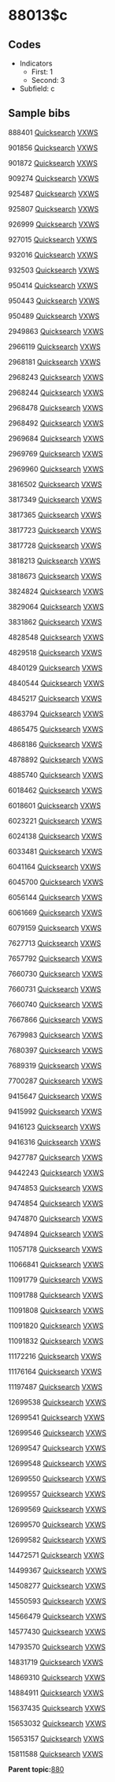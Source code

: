 # 88013$c

## Codes

-   Indicators
    -   First: 1
    -   Second: 3
-   Subfield: c

## Sample bibs

888401 [Quicksearch](https://search.library.yale.edu/catalog/888401) [VXWS](http://prodorbis.library.yale.edu:7014/vxws/GetHoldingsService?bibId=888401)

901856 [Quicksearch](https://search.library.yale.edu/catalog/901856) [VXWS](http://prodorbis.library.yale.edu:7014/vxws/GetHoldingsService?bibId=901856)

901872 [Quicksearch](https://search.library.yale.edu/catalog/901872) [VXWS](http://prodorbis.library.yale.edu:7014/vxws/GetHoldingsService?bibId=901872)

909274 [Quicksearch](https://search.library.yale.edu/catalog/909274) [VXWS](http://prodorbis.library.yale.edu:7014/vxws/GetHoldingsService?bibId=909274)

925487 [Quicksearch](https://search.library.yale.edu/catalog/925487) [VXWS](http://prodorbis.library.yale.edu:7014/vxws/GetHoldingsService?bibId=925487)

925807 [Quicksearch](https://search.library.yale.edu/catalog/925807) [VXWS](http://prodorbis.library.yale.edu:7014/vxws/GetHoldingsService?bibId=925807)

926999 [Quicksearch](https://search.library.yale.edu/catalog/926999) [VXWS](http://prodorbis.library.yale.edu:7014/vxws/GetHoldingsService?bibId=926999)

927015 [Quicksearch](https://search.library.yale.edu/catalog/927015) [VXWS](http://prodorbis.library.yale.edu:7014/vxws/GetHoldingsService?bibId=927015)

932016 [Quicksearch](https://search.library.yale.edu/catalog/932016) [VXWS](http://prodorbis.library.yale.edu:7014/vxws/GetHoldingsService?bibId=932016)

932503 [Quicksearch](https://search.library.yale.edu/catalog/932503) [VXWS](http://prodorbis.library.yale.edu:7014/vxws/GetHoldingsService?bibId=932503)

950414 [Quicksearch](https://search.library.yale.edu/catalog/950414) [VXWS](http://prodorbis.library.yale.edu:7014/vxws/GetHoldingsService?bibId=950414)

950443 [Quicksearch](https://search.library.yale.edu/catalog/950443) [VXWS](http://prodorbis.library.yale.edu:7014/vxws/GetHoldingsService?bibId=950443)

950489 [Quicksearch](https://search.library.yale.edu/catalog/950489) [VXWS](http://prodorbis.library.yale.edu:7014/vxws/GetHoldingsService?bibId=950489)

2949863 [Quicksearch](https://search.library.yale.edu/catalog/2949863) [VXWS](http://prodorbis.library.yale.edu:7014/vxws/GetHoldingsService?bibId=2949863)

2966119 [Quicksearch](https://search.library.yale.edu/catalog/2966119) [VXWS](http://prodorbis.library.yale.edu:7014/vxws/GetHoldingsService?bibId=2966119)

2968181 [Quicksearch](https://search.library.yale.edu/catalog/2968181) [VXWS](http://prodorbis.library.yale.edu:7014/vxws/GetHoldingsService?bibId=2968181)

2968243 [Quicksearch](https://search.library.yale.edu/catalog/2968243) [VXWS](http://prodorbis.library.yale.edu:7014/vxws/GetHoldingsService?bibId=2968243)

2968244 [Quicksearch](https://search.library.yale.edu/catalog/2968244) [VXWS](http://prodorbis.library.yale.edu:7014/vxws/GetHoldingsService?bibId=2968244)

2968478 [Quicksearch](https://search.library.yale.edu/catalog/2968478) [VXWS](http://prodorbis.library.yale.edu:7014/vxws/GetHoldingsService?bibId=2968478)

2968492 [Quicksearch](https://search.library.yale.edu/catalog/2968492) [VXWS](http://prodorbis.library.yale.edu:7014/vxws/GetHoldingsService?bibId=2968492)

2969684 [Quicksearch](https://search.library.yale.edu/catalog/2969684) [VXWS](http://prodorbis.library.yale.edu:7014/vxws/GetHoldingsService?bibId=2969684)

2969769 [Quicksearch](https://search.library.yale.edu/catalog/2969769) [VXWS](http://prodorbis.library.yale.edu:7014/vxws/GetHoldingsService?bibId=2969769)

2969960 [Quicksearch](https://search.library.yale.edu/catalog/2969960) [VXWS](http://prodorbis.library.yale.edu:7014/vxws/GetHoldingsService?bibId=2969960)

3816502 [Quicksearch](https://search.library.yale.edu/catalog/3816502) [VXWS](http://prodorbis.library.yale.edu:7014/vxws/GetHoldingsService?bibId=3816502)

3817349 [Quicksearch](https://search.library.yale.edu/catalog/3817349) [VXWS](http://prodorbis.library.yale.edu:7014/vxws/GetHoldingsService?bibId=3817349)

3817365 [Quicksearch](https://search.library.yale.edu/catalog/3817365) [VXWS](http://prodorbis.library.yale.edu:7014/vxws/GetHoldingsService?bibId=3817365)

3817723 [Quicksearch](https://search.library.yale.edu/catalog/3817723) [VXWS](http://prodorbis.library.yale.edu:7014/vxws/GetHoldingsService?bibId=3817723)

3817728 [Quicksearch](https://search.library.yale.edu/catalog/3817728) [VXWS](http://prodorbis.library.yale.edu:7014/vxws/GetHoldingsService?bibId=3817728)

3818213 [Quicksearch](https://search.library.yale.edu/catalog/3818213) [VXWS](http://prodorbis.library.yale.edu:7014/vxws/GetHoldingsService?bibId=3818213)

3818673 [Quicksearch](https://search.library.yale.edu/catalog/3818673) [VXWS](http://prodorbis.library.yale.edu:7014/vxws/GetHoldingsService?bibId=3818673)

3824824 [Quicksearch](https://search.library.yale.edu/catalog/3824824) [VXWS](http://prodorbis.library.yale.edu:7014/vxws/GetHoldingsService?bibId=3824824)

3829064 [Quicksearch](https://search.library.yale.edu/catalog/3829064) [VXWS](http://prodorbis.library.yale.edu:7014/vxws/GetHoldingsService?bibId=3829064)

3831862 [Quicksearch](https://search.library.yale.edu/catalog/3831862) [VXWS](http://prodorbis.library.yale.edu:7014/vxws/GetHoldingsService?bibId=3831862)

4828548 [Quicksearch](https://search.library.yale.edu/catalog/4828548) [VXWS](http://prodorbis.library.yale.edu:7014/vxws/GetHoldingsService?bibId=4828548)

4829518 [Quicksearch](https://search.library.yale.edu/catalog/4829518) [VXWS](http://prodorbis.library.yale.edu:7014/vxws/GetHoldingsService?bibId=4829518)

4840129 [Quicksearch](https://search.library.yale.edu/catalog/4840129) [VXWS](http://prodorbis.library.yale.edu:7014/vxws/GetHoldingsService?bibId=4840129)

4840544 [Quicksearch](https://search.library.yale.edu/catalog/4840544) [VXWS](http://prodorbis.library.yale.edu:7014/vxws/GetHoldingsService?bibId=4840544)

4845217 [Quicksearch](https://search.library.yale.edu/catalog/4845217) [VXWS](http://prodorbis.library.yale.edu:7014/vxws/GetHoldingsService?bibId=4845217)

4863794 [Quicksearch](https://search.library.yale.edu/catalog/4863794) [VXWS](http://prodorbis.library.yale.edu:7014/vxws/GetHoldingsService?bibId=4863794)

4865475 [Quicksearch](https://search.library.yale.edu/catalog/4865475) [VXWS](http://prodorbis.library.yale.edu:7014/vxws/GetHoldingsService?bibId=4865475)

4868186 [Quicksearch](https://search.library.yale.edu/catalog/4868186) [VXWS](http://prodorbis.library.yale.edu:7014/vxws/GetHoldingsService?bibId=4868186)

4878892 [Quicksearch](https://search.library.yale.edu/catalog/4878892) [VXWS](http://prodorbis.library.yale.edu:7014/vxws/GetHoldingsService?bibId=4878892)

4885740 [Quicksearch](https://search.library.yale.edu/catalog/4885740) [VXWS](http://prodorbis.library.yale.edu:7014/vxws/GetHoldingsService?bibId=4885740)

6018462 [Quicksearch](https://search.library.yale.edu/catalog/6018462) [VXWS](http://prodorbis.library.yale.edu:7014/vxws/GetHoldingsService?bibId=6018462)

6018601 [Quicksearch](https://search.library.yale.edu/catalog/6018601) [VXWS](http://prodorbis.library.yale.edu:7014/vxws/GetHoldingsService?bibId=6018601)

6023221 [Quicksearch](https://search.library.yale.edu/catalog/6023221) [VXWS](http://prodorbis.library.yale.edu:7014/vxws/GetHoldingsService?bibId=6023221)

6024138 [Quicksearch](https://search.library.yale.edu/catalog/6024138) [VXWS](http://prodorbis.library.yale.edu:7014/vxws/GetHoldingsService?bibId=6024138)

6033481 [Quicksearch](https://search.library.yale.edu/catalog/6033481) [VXWS](http://prodorbis.library.yale.edu:7014/vxws/GetHoldingsService?bibId=6033481)

6041164 [Quicksearch](https://search.library.yale.edu/catalog/6041164) [VXWS](http://prodorbis.library.yale.edu:7014/vxws/GetHoldingsService?bibId=6041164)

6045700 [Quicksearch](https://search.library.yale.edu/catalog/6045700) [VXWS](http://prodorbis.library.yale.edu:7014/vxws/GetHoldingsService?bibId=6045700)

6056144 [Quicksearch](https://search.library.yale.edu/catalog/6056144) [VXWS](http://prodorbis.library.yale.edu:7014/vxws/GetHoldingsService?bibId=6056144)

6061669 [Quicksearch](https://search.library.yale.edu/catalog/6061669) [VXWS](http://prodorbis.library.yale.edu:7014/vxws/GetHoldingsService?bibId=6061669)

6079159 [Quicksearch](https://search.library.yale.edu/catalog/6079159) [VXWS](http://prodorbis.library.yale.edu:7014/vxws/GetHoldingsService?bibId=6079159)

7627713 [Quicksearch](https://search.library.yale.edu/catalog/7627713) [VXWS](http://prodorbis.library.yale.edu:7014/vxws/GetHoldingsService?bibId=7627713)

7657792 [Quicksearch](https://search.library.yale.edu/catalog/7657792) [VXWS](http://prodorbis.library.yale.edu:7014/vxws/GetHoldingsService?bibId=7657792)

7660730 [Quicksearch](https://search.library.yale.edu/catalog/7660730) [VXWS](http://prodorbis.library.yale.edu:7014/vxws/GetHoldingsService?bibId=7660730)

7660731 [Quicksearch](https://search.library.yale.edu/catalog/7660731) [VXWS](http://prodorbis.library.yale.edu:7014/vxws/GetHoldingsService?bibId=7660731)

7660740 [Quicksearch](https://search.library.yale.edu/catalog/7660740) [VXWS](http://prodorbis.library.yale.edu:7014/vxws/GetHoldingsService?bibId=7660740)

7667866 [Quicksearch](https://search.library.yale.edu/catalog/7667866) [VXWS](http://prodorbis.library.yale.edu:7014/vxws/GetHoldingsService?bibId=7667866)

7679983 [Quicksearch](https://search.library.yale.edu/catalog/7679983) [VXWS](http://prodorbis.library.yale.edu:7014/vxws/GetHoldingsService?bibId=7679983)

7680397 [Quicksearch](https://search.library.yale.edu/catalog/7680397) [VXWS](http://prodorbis.library.yale.edu:7014/vxws/GetHoldingsService?bibId=7680397)

7689319 [Quicksearch](https://search.library.yale.edu/catalog/7689319) [VXWS](http://prodorbis.library.yale.edu:7014/vxws/GetHoldingsService?bibId=7689319)

7700287 [Quicksearch](https://search.library.yale.edu/catalog/7700287) [VXWS](http://prodorbis.library.yale.edu:7014/vxws/GetHoldingsService?bibId=7700287)

9415647 [Quicksearch](https://search.library.yale.edu/catalog/9415647) [VXWS](http://prodorbis.library.yale.edu:7014/vxws/GetHoldingsService?bibId=9415647)

9415992 [Quicksearch](https://search.library.yale.edu/catalog/9415992) [VXWS](http://prodorbis.library.yale.edu:7014/vxws/GetHoldingsService?bibId=9415992)

9416123 [Quicksearch](https://search.library.yale.edu/catalog/9416123) [VXWS](http://prodorbis.library.yale.edu:7014/vxws/GetHoldingsService?bibId=9416123)

9416316 [Quicksearch](https://search.library.yale.edu/catalog/9416316) [VXWS](http://prodorbis.library.yale.edu:7014/vxws/GetHoldingsService?bibId=9416316)

9427787 [Quicksearch](https://search.library.yale.edu/catalog/9427787) [VXWS](http://prodorbis.library.yale.edu:7014/vxws/GetHoldingsService?bibId=9427787)

9442243 [Quicksearch](https://search.library.yale.edu/catalog/9442243) [VXWS](http://prodorbis.library.yale.edu:7014/vxws/GetHoldingsService?bibId=9442243)

9474853 [Quicksearch](https://search.library.yale.edu/catalog/9474853) [VXWS](http://prodorbis.library.yale.edu:7014/vxws/GetHoldingsService?bibId=9474853)

9474854 [Quicksearch](https://search.library.yale.edu/catalog/9474854) [VXWS](http://prodorbis.library.yale.edu:7014/vxws/GetHoldingsService?bibId=9474854)

9474870 [Quicksearch](https://search.library.yale.edu/catalog/9474870) [VXWS](http://prodorbis.library.yale.edu:7014/vxws/GetHoldingsService?bibId=9474870)

9474894 [Quicksearch](https://search.library.yale.edu/catalog/9474894) [VXWS](http://prodorbis.library.yale.edu:7014/vxws/GetHoldingsService?bibId=9474894)

11057178 [Quicksearch](https://search.library.yale.edu/catalog/11057178) [VXWS](http://prodorbis.library.yale.edu:7014/vxws/GetHoldingsService?bibId=11057178)

11066841 [Quicksearch](https://search.library.yale.edu/catalog/11066841) [VXWS](http://prodorbis.library.yale.edu:7014/vxws/GetHoldingsService?bibId=11066841)

11091779 [Quicksearch](https://search.library.yale.edu/catalog/11091779) [VXWS](http://prodorbis.library.yale.edu:7014/vxws/GetHoldingsService?bibId=11091779)

11091788 [Quicksearch](https://search.library.yale.edu/catalog/11091788) [VXWS](http://prodorbis.library.yale.edu:7014/vxws/GetHoldingsService?bibId=11091788)

11091808 [Quicksearch](https://search.library.yale.edu/catalog/11091808) [VXWS](http://prodorbis.library.yale.edu:7014/vxws/GetHoldingsService?bibId=11091808)

11091820 [Quicksearch](https://search.library.yale.edu/catalog/11091820) [VXWS](http://prodorbis.library.yale.edu:7014/vxws/GetHoldingsService?bibId=11091820)

11091832 [Quicksearch](https://search.library.yale.edu/catalog/11091832) [VXWS](http://prodorbis.library.yale.edu:7014/vxws/GetHoldingsService?bibId=11091832)

11172216 [Quicksearch](https://search.library.yale.edu/catalog/11172216) [VXWS](http://prodorbis.library.yale.edu:7014/vxws/GetHoldingsService?bibId=11172216)

11176164 [Quicksearch](https://search.library.yale.edu/catalog/11176164) [VXWS](http://prodorbis.library.yale.edu:7014/vxws/GetHoldingsService?bibId=11176164)

11197487 [Quicksearch](https://search.library.yale.edu/catalog/11197487) [VXWS](http://prodorbis.library.yale.edu:7014/vxws/GetHoldingsService?bibId=11197487)

12699538 [Quicksearch](https://search.library.yale.edu/catalog/12699538) [VXWS](http://prodorbis.library.yale.edu:7014/vxws/GetHoldingsService?bibId=12699538)

12699541 [Quicksearch](https://search.library.yale.edu/catalog/12699541) [VXWS](http://prodorbis.library.yale.edu:7014/vxws/GetHoldingsService?bibId=12699541)

12699546 [Quicksearch](https://search.library.yale.edu/catalog/12699546) [VXWS](http://prodorbis.library.yale.edu:7014/vxws/GetHoldingsService?bibId=12699546)

12699547 [Quicksearch](https://search.library.yale.edu/catalog/12699547) [VXWS](http://prodorbis.library.yale.edu:7014/vxws/GetHoldingsService?bibId=12699547)

12699548 [Quicksearch](https://search.library.yale.edu/catalog/12699548) [VXWS](http://prodorbis.library.yale.edu:7014/vxws/GetHoldingsService?bibId=12699548)

12699550 [Quicksearch](https://search.library.yale.edu/catalog/12699550) [VXWS](http://prodorbis.library.yale.edu:7014/vxws/GetHoldingsService?bibId=12699550)

12699557 [Quicksearch](https://search.library.yale.edu/catalog/12699557) [VXWS](http://prodorbis.library.yale.edu:7014/vxws/GetHoldingsService?bibId=12699557)

12699569 [Quicksearch](https://search.library.yale.edu/catalog/12699569) [VXWS](http://prodorbis.library.yale.edu:7014/vxws/GetHoldingsService?bibId=12699569)

12699570 [Quicksearch](https://search.library.yale.edu/catalog/12699570) [VXWS](http://prodorbis.library.yale.edu:7014/vxws/GetHoldingsService?bibId=12699570)

12699582 [Quicksearch](https://search.library.yale.edu/catalog/12699582) [VXWS](http://prodorbis.library.yale.edu:7014/vxws/GetHoldingsService?bibId=12699582)

14472571 [Quicksearch](https://search.library.yale.edu/catalog/14472571) [VXWS](http://prodorbis.library.yale.edu:7014/vxws/GetHoldingsService?bibId=14472571)

14499367 [Quicksearch](https://search.library.yale.edu/catalog/14499367) [VXWS](http://prodorbis.library.yale.edu:7014/vxws/GetHoldingsService?bibId=14499367)

14508277 [Quicksearch](https://search.library.yale.edu/catalog/14508277) [VXWS](http://prodorbis.library.yale.edu:7014/vxws/GetHoldingsService?bibId=14508277)

14550593 [Quicksearch](https://search.library.yale.edu/catalog/14550593) [VXWS](http://prodorbis.library.yale.edu:7014/vxws/GetHoldingsService?bibId=14550593)

14566479 [Quicksearch](https://search.library.yale.edu/catalog/14566479) [VXWS](http://prodorbis.library.yale.edu:7014/vxws/GetHoldingsService?bibId=14566479)

14577430 [Quicksearch](https://search.library.yale.edu/catalog/14577430) [VXWS](http://prodorbis.library.yale.edu:7014/vxws/GetHoldingsService?bibId=14577430)

14793570 [Quicksearch](https://search.library.yale.edu/catalog/14793570) [VXWS](http://prodorbis.library.yale.edu:7014/vxws/GetHoldingsService?bibId=14793570)

14831719 [Quicksearch](https://search.library.yale.edu/catalog/14831719) [VXWS](http://prodorbis.library.yale.edu:7014/vxws/GetHoldingsService?bibId=14831719)

14869310 [Quicksearch](https://search.library.yale.edu/catalog/14869310) [VXWS](http://prodorbis.library.yale.edu:7014/vxws/GetHoldingsService?bibId=14869310)

14884911 [Quicksearch](https://search.library.yale.edu/catalog/14884911) [VXWS](http://prodorbis.library.yale.edu:7014/vxws/GetHoldingsService?bibId=14884911)

15637435 [Quicksearch](https://search.library.yale.edu/catalog/15637435) [VXWS](http://prodorbis.library.yale.edu:7014/vxws/GetHoldingsService?bibId=15637435)

15653032 [Quicksearch](https://search.library.yale.edu/catalog/15653032) [VXWS](http://prodorbis.library.yale.edu:7014/vxws/GetHoldingsService?bibId=15653032)

15653157 [Quicksearch](https://search.library.yale.edu/catalog/15653157) [VXWS](http://prodorbis.library.yale.edu:7014/vxws/GetHoldingsService?bibId=15653157)

15811588 [Quicksearch](https://search.library.yale.edu/catalog/15811588) [VXWS](http://prodorbis.library.yale.edu:7014/vxws/GetHoldingsService?bibId=15811588)

**Parent topic:**[880](../../tags/880/880.md)

